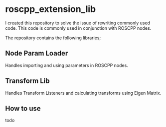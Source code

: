 # roscpp_extension_lib

I created this repository to solve the issue of rewriting commonly used code. This code is commonly used in conjunction with ROSCPP nodes. 

The repository contains the following libraries;

## Node Param Loader
Handles importing and using parameters in ROSCPP nodes.

## Transform Lib
Handles Transform Listeners and calculating transforms using Eigen Matrix.

## How to use
todo
